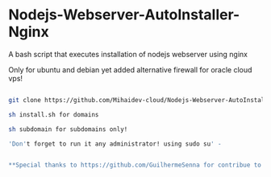 # Nodejs-Webserver-AutoInstaller-Nginx
A bash script that executes installation of nodejs webserver using nginx 


Only for ubuntu and debian yet
added alternative firewall for oracle cloud vps!

```bash

git clone https://github.com/Mihaidev-cloud/Nodejs-Webserver-AutoInstaller-Nginx.git

sh install.sh for domains 

sh subdomain for subdomains only!

'Don't forget to run it any administrator! using sudo su' - 


**Special thanks to https://github.com/GuilhermeSenna for contribue to this project!**

```


